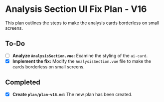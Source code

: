 # Analysis Section UI Fix Plan - V16

This plan outlines the steps to make the analysis cards borderless on small screens.

## To-Do

- [ ] **Analyze `AnalysisSection.vue`:** Examine the styling of the `ai-card`.
- [X] **Implement the fix:** Modify the `AnalysisSection.vue` file to make the cards borderless on small screens.

## Completed

- [X] **Create `plan/plan-v16.md`:** The new plan has been created.
